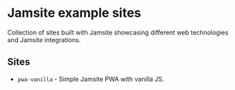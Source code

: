 # Jamsite example sites

Collection of sites built with Jamsite showcasing different web technologies and
Jamsite integrations.

## Sites

- `pwa-vanilla` - Simple Jamsite PWA with vanilla JS.
